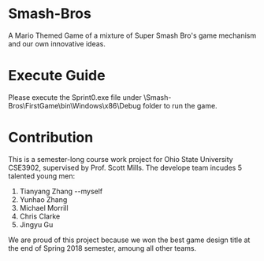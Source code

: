 # Smash-Bros
A Mario Themed Game of a mixture of Super Smash Bro's game mechanism and our own innovative ideas.

# Execute Guide
Please execute the Sprint0.exe file under \Smash-Bros\FirstGame\bin\Windows\x86\Debug folder to run the game.

# Contribution
This is a semester-long course work project for Ohio State University CSE3902, supervised by Prof. Scott Mills. The develope team incudes 5 talented young men:<br>
<ol>
<li>Tianyang Zhang --myself<br>
<li>Yunhao Zhang<br>
<li>Michael Morrill<br>
<li>Chris Clarke<br>
<li>Jingyu Gu<br>
</ol>

We are proud of this project because we won the best game design title at the end of Spring 2018 semester, amoung all other teams.
